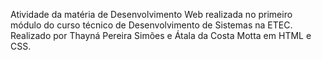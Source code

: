 Atividade da matéria de Desenvolvimento Web realizada no primeiro módulo do curso técnico de Desenvolvimento de Sistemas na ETEC.
Realizado por Thayná Pereira Simões e Átala da Costa Motta em HTML e CSS.
